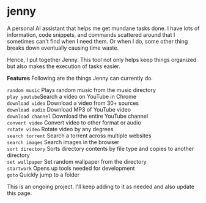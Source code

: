 # jenny
A personal AI assistant that helps me get mundane tasks done. I have lots of information, code snippets, and commands scattered around that I sometimes can't find when I need them. Or when I do, some other thing breaks down eventually causing time waste.

Hence, I put together Jenny. This tool not only helps keep things organized but also makes the execution of tasks easier.

**Features** 
Following are the things Jenny can currently do. 

`random music` Plays random music from the music directory  
`play youtube`Search a video on YouTube in Chrome  
`download video` Download a video from 30+ sources  
`download audio` Download MP3 of YouTube video  
`download channel` Download the entire YouTube channel   
`convert video` Convert video to other format or audio  
`rotate video` Rotate video by any degrees  
`search torrent` Search a torrent across multiple websites  
`search images` Search images in the browser  
`sort directory` Sorts directory contents by file type and copies to another directory  
`set wallpaper` Set random wallpaper from the directory  
`startwork` Opens up tools needed for development   
`goto` Quickly jump to a folder  

This is an ongoing project. I'll keep adding to it as needed and also update this page. 
